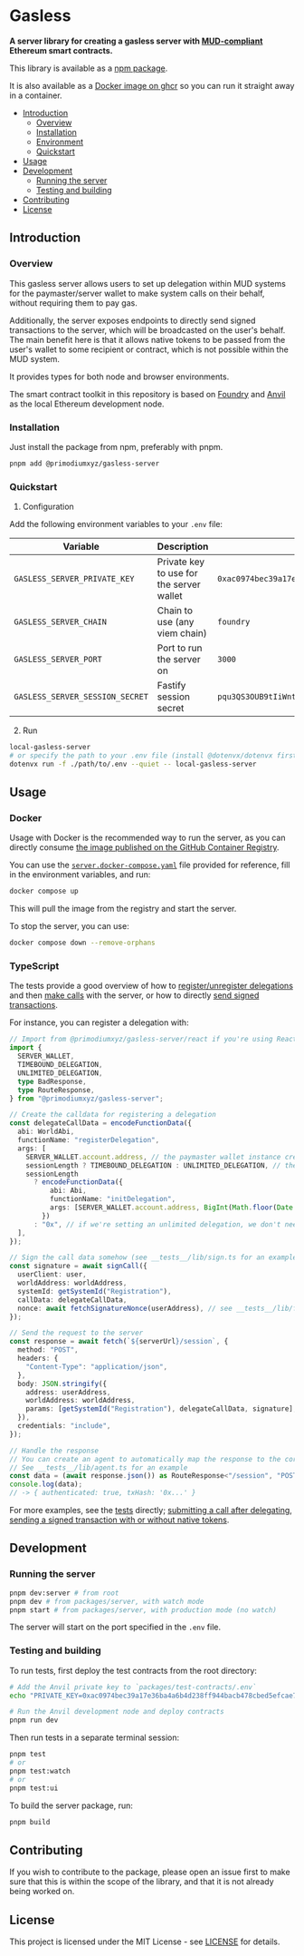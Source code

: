 # Gasless

**A server library for creating a gasless server with [MUD-compliant](https://github.com/latticexyz/mud) Ethereum smart contracts.**

This library is available as a [npm package](https://www.npmjs.com/package/@primodiumxyz/gasless-server).

It is also available as a [Docker image on ghcr](https://github.com/primodiumxyz/gasless-server/pkgs/container/gasless-server) so you can run it straight away in a container.

- [Introduction](#introduction)
  - [Overview](#overview)
  - [Installation](#installation)
  - [Environment](#environment)
  - [Quickstart](#quickstart)
- [Usage](#usage)
- [Development](#development)
  - [Running the server](#running-the-server)
  - [Testing and building](#testing-and-building)
- [Contributing](#contributing)
- [License](#license)

## Introduction

### Overview

This gasless server allows users to set up delegation within MUD systems for the paymaster/server wallet to make system calls on their behalf, without requiring them to pay gas.

Additionally, the server exposes endpoints to directly send signed transactions to the server, which will be broadcasted on the user's behalf. The main benefit here is that it allows native tokens to be passed from the user's wallet to some recipient or contract, which is not possible within the MUD system.

It provides types for both node and browser environments.

The smart contract toolkit in this repository is based on [Foundry](https://github.com/foundry-rs/foundry) and [Anvil](https://github.com/foundry-rs/foundry/tree/master/crates/anvil) as the local Ethereum development node.

### Installation

Just install the package from npm, preferably with pnpm.

```bash
pnpm add @primodiumxyz/gasless-server
```

### Quickstart

1. Configuration

Add the following environment variables to your `.env` file:

| Variable                        | Description                              | Default                                                              |
| ------------------------------- | ---------------------------------------- | -------------------------------------------------------------------- |
| `GASLESS_SERVER_PRIVATE_KEY`    | Private key to use for the server wallet | `0xac0974bec39a17e36ba4a6b4d238ff944bacb478cbed5efcae784d7bf4f2ff80` |
| `GASLESS_SERVER_CHAIN`          | Chain to use (any viem chain)            | `foundry`                                                            |
| `GASLESS_SERVER_PORT`           | Port to run the server on                | `3000`                                                               |
| `GASLESS_SERVER_SESSION_SECRET` | Fastify session secret                   | `pqu3QS3OUB9tIiWntAEI7PkaIfp2H73Me2Lqq340FXc2`                       |

2. Run

```sh
local-gasless-server
# or specify the path to your .env file (install @dotenvx/dotenvx first)
dotenvx run -f ./path/to/.env --quiet -- local-gasless-server
```

## Usage

### Docker

Usage with Docker is the recommended way to run the server, as you can directly consume [the image published on the GitHub Container Registry](https://github.com/primodiumxyz/gasless-server/pkgs/container/gasless-server).

You can use the [`server.docker-compose.yaml`](./server.docker-compose.yaml) file provided for reference, fill in the environment variables, and run:

```sh
docker compose up
```

This will pull the image from the registry and start the server.

To stop the server, you can use:

```sh
docker compose down --remove-orphans
```

### TypeScript

The tests provide a good overview of how to [register/unregister delegations](./__tests__/routes/session.test.ts) and then [make calls](./__tests__/routes/call.test.ts) with the server, or how to directly [send signed transactions](./__tests__/routes/signedCall.test.ts).

For instance, you can register a delegation with:

```typescript
// Import from @primodiumxyz/gasless-server/react if you're using React
import {
  SERVER_WALLET,
  TIMEBOUND_DELEGATION,
  UNLIMITED_DELEGATION,
  type BadResponse,
  type RouteResponse,
} from "@primodiumxyz/gasless-server";

// Create the calldata for registering a delegation
const delegateCallData = encodeFunctionData({
  abi: WorldAbi,
  functionName: "registerDelegation",
  args: [
    SERVER_WALLET.account.address, // the paymaster wallet instance created from env.GASLESS_SERVER_PRIVATE_KEY we want to delegate to
    sessionLength ? TIMEBOUND_DELEGATION : UNLIMITED_DELEGATION, // the type of delegation we want to set
    sessionLength
      ? encodeFunctionData({
          abi: Abi,
          functionName: "initDelegation",
          args: [SERVER_WALLET.account.address, BigInt(Math.floor(Date.now() / 1000) + sessionLength)], // delegate for some provided `sessionLength` seconds
        })
      : "0x", // if we're setting an unlimited delegation, we don't need to provide any init call data
  ],
});

// Sign the call data somehow (see __tests__/lib/sign.ts for an example)
const signature = await signCall({
  userClient: user,
  worldAddress: worldAddress,
  systemId: getSystemId("Registration"),
  callData: delegateCallData,
  nonce: await fetchSignatureNonce(userAddress), // see __tests__/lib/fetch.ts for an example
});

// Send the request to the server
const response = await fetch(`${serverUrl}/session`, {
  method: "POST",
  headers: {
    "Content-Type": "application/json",
  },
  body: JSON.stringify({
    address: userAddress,
    worldAddress: worldAddress,
    params: [getSystemId("Registration"), delegateCallData, signature],
  }),
  credentials: "include",
});

// Handle the response
// You can create an agent to automatically map the response to the correct type depending on the request
// See __tests__/lib/agent.ts for an example
const data = (await response.json()) as RouteResponse<"/session", "POST"> | BadResponse;
console.log(data);
// -> { authenticated: true, txHash: '0x...' }
```

For more examples, see the [tests](./__tests__) directly; [submitting a call after delegating](./__tests__/lib/calls.ts), [sending a signed transaction with or without native tokens](./__tests__/lib/signedCall.ts).

## Development

### Running the server

```bash
pnpm dev:server # from root
pnpm dev # from packages/server, with watch mode
pnpm start # from packages/server, with production mode (no watch)
```

The server will start on the port specified in the `.env` file.

### Testing and building

To run tests, first deploy the test contracts from the root directory:

```bash
# Add the Anvil private key to `packages/test-contracts/.env`
echo "PRIVATE_KEY=0xac0974bec39a17e36ba4a6b4d238ff944bacb478cbed5efcae784d7bf4f2ff80" > packages/test-contracts/.env

# Run the Anvil development node and deploy contracts
pnpm run dev
```

Then run tests in a separate terminal session:

```bash
pnpm test
# or
pnpm test:watch
# or
pnpm test:ui
```

To build the server package, run:

```bash
pnpm build
```

## Contributing

If you wish to contribute to the package, please open an issue first to make sure that this is within the scope of the library, and that it is not already being worked on.

## License

This project is licensed under the MIT License - see [LICENSE](LICENSE) for details.

